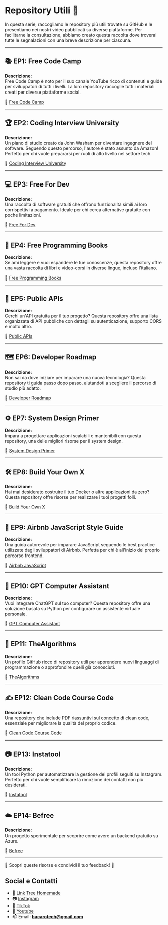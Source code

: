 # Repository Utili 🎯

In questa serie, raccogliamo le repository più utili trovate su GitHub e le presentiamo nei nostri video pubblicati su diverse piattaforme. Per facilitarne la consultazione, abbiamo creato questa raccolta dove troverai tutte le segnalazioni con una breve descrizione per ciascuna.

---

## 📚 EP1: Free Code Camp  
**Descrizione:**  
Free Code Camp è noto per il suo canale YouTube ricco di contenuti e guide per sviluppatori di tutti i livelli. La loro repository raccoglie tutti i materiali creati per diverse piattaforme social.  

🔗 [Free Code Camp](https://github.com/freeCodeCamp/freeCodeCamp)

---

## 🏆 EP2: Coding Interview University  
**Descrizione:**  
Un piano di studio creato da John Washam per diventare ingegnere del software. Seguendo questo percorso, l'autore è stato assunto da Amazon! Perfetto per chi vuole prepararsi per ruoli di alto livello nel settore tech.  

🔗 [Coding Interview University](https://github.com/jwasham/coding-interview-university)

---

## 💻 EP3: Free For Dev  
**Descrizione:**  
Una raccolta di software gratuiti che offrono funzionalità simili ai loro corrispettivi a pagamento. Ideale per chi cerca alternative gratuite con poche limitazioni.  

🔗 [Free For Dev](https://github.com/ripienaar/free-for-dev)

---

## 📖 EP4: Free Programming Books  
**Descrizione:**  
Se ami leggere e vuoi espandere le tue conoscenze, questa repository offre una vasta raccolta di libri e video-corsi in diverse lingue, incluso l'italiano.  

🔗 [Free Programming Books](https://github.com/EbookFoundation/free-programming-books)

---

## 🔗 EP5: Public APIs  
**Descrizione:**  
Cerchi un'API gratuita per il tuo progetto? Questa repository offre una lista organizzata di API pubbliche con dettagli su autenticazione, supporto CORS e molto altro.  

🔗 [Public APIs](https://github.com/public-apis/public-apis)

---

## 🗺️ EP6: Developer Roadmap  
**Descrizione:**  
Non sai da dove iniziare per imparare una nuova tecnologia? Questa repository ti guida passo dopo passo, aiutandoti a scegliere il percorso di studio più adatto.  

🔗 [Developer Roadmap](https://github.com/kamranahmedse/developer-roadmap)

---

## ⚙️ EP7: System Design Primer  
**Descrizione:**  
Impara a progettare applicazioni scalabili e mantenibili con questa repository, una delle migliori risorse per il system design.  

🔗 [System Design Primer](https://github.com/donnemartin/system-design-primer)

---

## 🛠️ EP8: Build Your Own X  
**Descrizione:**  
Hai mai desiderato costruire il tuo Docker o altre applicazioni da zero? Questa repository offre risorse per realizzare i tuoi progetti folli.  

🔗 [Build Your Own X](https://github.com/codecrafters-io/build-your-own-x)

---

## 📜 EP9: Airbnb JavaScript Style Guide  
**Descrizione:**  
Una guida autorevole per imparare JavaScript seguendo le best practice utilizzate dagli sviluppatori di Airbnb. Perfetta per chi è all'inizio del proprio percorso frontend.  

🔗 [Airbnb JavaScript](https://github.com/airbnb/javascript)

---

## 🤖 EP10: GPT Computer Assistant  
**Descrizione:**  
Vuoi integrare ChatGPT sul tuo computer? Questa repository offre una soluzione basata su Python per configurare un assistente virtuale personale.  

🔗 [GPT Computer Assistant](https://github.com/onuratakan/gpt-computer-assistant)

---

## 🧮 EP11: TheAlgorithms  
**Descrizione:**  
Un profilo GitHub ricco di repository utili per apprendere nuovi linguaggi di programmazione o approfondire quelli già conosciuti.  

🔗 [TheAlgorithms](https://github.com/TheAlgorithms)

---

## ✍️ EP12: Clean Code Course Code  
**Descrizione:**  
Una repository che include PDF riassuntivi sul concetto di clean code, essenziale per migliorare la qualità del proprio codice.  

🔗 [Clean Code Course Code](https://github.com/academind/clean-code-course-code)

---

## 📷 EP13: Instatool  
**Descrizione:**  
Un tool Python per automatizzare la gestione dei profili seguiti su Instagram. Perfetto per chi vuole semplificare la rimozione dei contatti non più desiderati.  

🔗 [Instatool](https://github.com/cyberpeppe/instatool)

---

## ☁️ EP14: Befree  
**Descrizione:**  
Un progetto sperimentale per scoprire come avere un backend gratuito su Azure.  

🔗 [Befree](https://github.com/DottorLone/befree)

---

🎥 Scopri queste risorse e condividi il tuo feedback! 🚀
## Social e Contatti
- 🌳 [Link Tree Homemade](https://bacarotech.github.io/)
- 📷 [Instagram](https://www.instagram.com/bacarotechofficial/)
- 🎵 [TikTok](https://www.tiktok.com/@bacarotech)
- 🎥 [Youtube](https://www.youtube.com/@Bacarotech)
- 📫 Email: **bacarotech@gmail.com**

